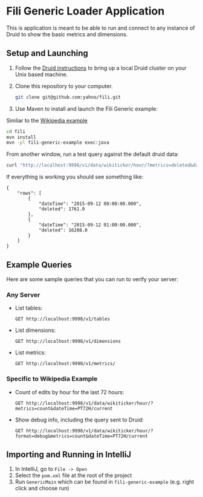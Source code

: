 Fili Generic Loader Application
==================================

This is application is meant to be able to run and connect to any instance of Druid to show the basic metrics and dimensions.

## Setup and Launching

1. Follow the [Druid instructions](http://druid.io/docs/latest/tutorials/quickstart.html) to bring up a local Druid 
   cluster on your Unix based machine.
   
2. Clone this repository to your computer.
    ```bash
    git clone git@github.com:yahoo/fili.git
    ```
3. Use Maven to install and launch the Fili Generic example:

Simliar to the [Wikipedia example](../fili-wikipedia-example) 

```bash
cd fili
mvn install
mvn -pl fili-generic-example exec:java
```
  
From another window, run a test query against the default druid data:

```bash
curl "http://localhost:9998/v1/data/wikiticker/hour/?metrics=deleted&dateTime=2015-09-12/PT2H" -H "Content-Type: application/json" | python -m json.tool
```

If everything is working you should see something like:
    
```
{
    "rows": [
        {
            "dateTime": "2015-09-12 00:00:00.000",
            "deleted": 1761.0
        },
        {
            "dateTime": "2015-09-12 01:00:00.000",
            "deleted": 16208.0
        }
    ]
}        
```

## Example Queries

Here are some sample queries that you can run to verify your server:

### Any Server

- List tables:
  
      GET http://localhost:9998/v1/tables

- List dimensions:  

      GET http://localhost:9998/v1/dimensions

- List metrics:
  
      GET http://localhost:9998/v1/metrics/

### Specific to Wikipedia Example

- Count of edits by hour for the last 72 hours:  
  
      GET http://localhost:9998/v1/data/wikiticker/hour/?metrics=count&dateTime=PT72H/current

- Show debug info, including the query sent to Druid:  

      GET http://localhost:9998/v1/data/wikiticker/hour/?format=debug&metrics=count&dateTime=PT72H/current

## Importing and Running in IntelliJ

1. In IntelliJ, go to `File -> Open`
2. Select the `pom.xml` file at the root of the project
3. Run `GenericMain` which can be found in `fili-generic-example` (e.g. right click and choose run)

